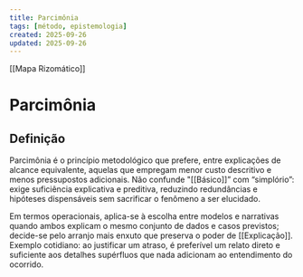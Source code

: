 ```yaml
---
title: Parcimônia
tags: [método, epistemologia]
created: 2025-09-26
updated: 2025-09-26
---
```

[[Mapa Rizomático]]

# Parcimônia

## Definição

Parcimônia é o princípio metodológico que prefere, entre explicações de alcance equivalente, aquelas que empregam menor custo descritivo e menos pressupostos adicionais. Não confunde "[[Básico]]” com “simplório”: exige suficiência explicativa e preditiva, reduzindo redundâncias e hipóteses dispensáveis sem sacrificar o fenômeno a ser elucidado.

Em termos operacionais, aplica-se à escolha entre modelos e narrativas quando ambos explicam o mesmo conjunto de dados e casos previstos; decide-se pelo arranjo mais enxuto que preserva o poder de [[Explicação]]. Exemplo cotidiano: ao justificar um atraso, é preferível um relato direto e suficiente aos detalhes supérfluos que nada adicionam ao entendimento do ocorrido.

